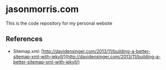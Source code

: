 # jasonmorris.com
This is the code repository for my personal website

## References
* Sitemap.xml: [http://davidensinger.com/2013/11/building-a-better-sitemap-xml-with-jekyll/](http://davidensinger.com/2013/11/building-a-better-sitemap-xml-with-jekyll/)